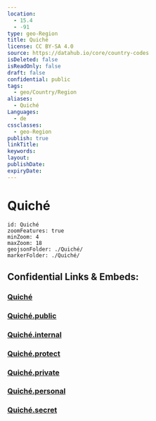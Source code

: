```yaml
---
location:
  - 15.4
  - -91
type: geo-Region
title: Quiché
license: CC BY-SA 4.0
source: https://datahub.io/core/country-codes
isDeleted: false
isReadOnly: false
draft: false
confidential: public
tags:
  - geo/Country/Region
aliases:
  - Quiché
Languages:
  - de
cssclasses:
  - geo-Region
publish: true
linkTitle:
keywords:
layout:
publishDate:
expiryDate:
---
```


# Quiché

```leaflet
id: Quiché
zoomFeatures: true 
minZoom: 4 
maxZoom: 18
geojsonFolder: ./Quiché/
markerFolder: ./Quiché/
```


## Confidential Links & Embeds: 

### [Quiché](/_Standards/Earth/Continent/America~Central/Guatemala/Departments~Guatemala/Quiché.md) 

### [Quiché.public](/_public/Earth/Continent/America~Central/Guatemala/Departments~Guatemala/Quiché.public.md) 

### [Quiché.internal](/_internal/Earth/Continent/America~Central/Guatemala/Departments~Guatemala/Quiché.internal.md) 

### [Quiché.protect](/_protect/Earth/Continent/America~Central/Guatemala/Departments~Guatemala/Quiché.protect.md) 

### [Quiché.private](/_private/Earth/Continent/America~Central/Guatemala/Departments~Guatemala/Quiché.private.md) 

### [Quiché.personal](/_personal/Earth/Continent/America~Central/Guatemala/Departments~Guatemala/Quiché.personal.md) 

### [Quiché.secret](/_secret/Earth/Continent/America~Central/Guatemala/Departments~Guatemala/Quiché.secret.md)

